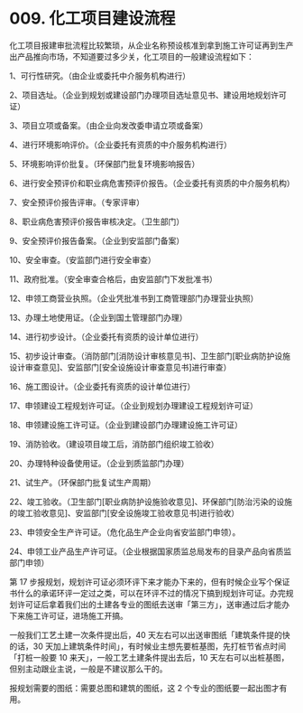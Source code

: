 # 009. 化工项目建设流程
化工项目报建审批流程比较繁琐，从企业名称预设核准到拿到施工许可证再到生产出产品推向市场，不知道要过多少关，化工项目的一般建设流程如下：

1、可行性研究。（由企业或委托中介服务机构进行）

2、项目选址。（企业到规划或建设部门办理项目选址意见书、建设用地规划许可证）

3、项目立项或备案。（由企业向发改委申请立项或备案）

4、进行环境影响评价。（企业委托有资质的中介服务机构进行）

5、环境影响评价批复。（环保部门批复环境影响报告）

6、进行安全预评价和职业病危害预评价报告。（企业委托有资质的中介服务机构）

7、安全预评价报告评审。（专家评审）

8、职业病危害预评价报告审核决定。（卫生部门）

9、安全预评价报告备案。（企业到安监部门备案）

10、安全审查。（安监部门进行安全审查）

11、政府批准。（安全审查合格后，由安监部门下发批准书）

12、申领工商营业执照。（企业凭批准书到工商管理部门办理营业执照）

13、办理土地使用证。（企业到国土管理部门办理）

14、进行初步设计。（企业委托有资质的设计单位进行）

15、初步设计审查。（消防部门[消防设计审核意见书]、卫生部门[职业病防护设施设计审查意见]、安监部门[安全设施设计审查意见书]进行审查）

16、施工图设计。（企业委托有资质的设计单位进行）

17、申领建设工程规划许可证。（企业到规划办理建设工程规划许可证）

18、申领建设施工许可证。（企业到建设部门办理建设施工许可证）

19、消防验收。（建设项目竣工后，消防部门组织竣工验收）

20、办理特种设备使用证。（企业到质监部门办理）

21、试生产。（环保部门批复试生产周期）

22、竣工验收。（卫生部门[职业病防护设施验收意见]、环保部门[防治污染的设施的竣工验收意见]、安监部门[安全设施竣工验收意见书]进行验收）

23、申领安全生产许可证。（危化品生产企业向省安监部门申领）。

24、申领工业产品生产许可证。（企业根据国家质监总局发布的目录产品向省质监部门申领）

第 17 步报规划，规划许可证必须环评下来才能办下来的，但有时候企业写个保证书什么的承诺环评一定过之类，可以在环评不过的情况下搞到规划许可证。办完规划许可证后拿着我们出的土建各专业的图纸去送审「第三方」，送审通过后才能办下来施工许可证，进场施工开搞。

一般我们工艺土建一次条件提出后，40 天左右可以出送审图纸「建筑条件提的快的话，30 天加上建筑条件时间」，有时候业主想先要桩基图，先打桩节省点时间「打桩一般要 10 来天」，一般工艺土建条件提出去后，10 天左右可以出桩基图，但别主动跟业主说，一般是不建议那么干的。

报规划需要的图纸：需要总图和建筑的图纸，这 2 个专业的图纸要一起出图才有用。



